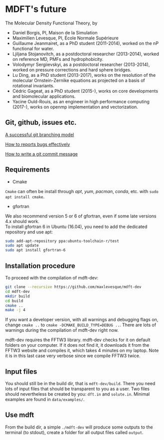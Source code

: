 # MDFT's future

The Molecular Density Functional Theory, by

- Daniel Borgis, PI, Maison de la Simulation  
- Maximilien Levesque, PI, École Normale Supérieure
- Guillaume Jeanmairet, as a PhD student (2011-2014), worked on the nP functional for water.
- Ljiljana Stojanovitch, as a postdoctoral researcher (2013-2014), worked on reference MD, PMFs and hydrophobicity.
- Volodymyr Sergiievskyi, as a postdoctoral researcher (2013-2014), worked on pressure corrections and hard sphere bridges.
- Lu Ding, as a PhD student (2013-2017), works on the resolution of the molecular Ornstein-Zernike equations as projected on a basis of rotational invariants.
- Cédric Gageat, as a PhD student (2015-), works on core developments and biomolecular applications.
- Yacine Ould-Rouis, as an engineer in high performance computing (2017-), works on openmp implementation and vectorization.

## Git, github, issues etc.

[A successful git branching model](http://nvie.com/posts/a-successful-git-branching-model/)

[How to reports bugs effectively](http://www.chiark.greenend.org.uk/~sgtatham/bugs.html)

[How to write a git commit message](http://chris.beams.io/posts/git-commit/)


## Requirements

- Cmake

`Cmake` can often be install through *apt*, *yum*, *pacman*, *conda*, etc.  with `sudo apt install cmake`.

- gfortran

We also recommend version 5 or 6 of gfortran, even if some late versions 4.x should work.  
To install gfortran 6 in Ubuntu (16.04), you need to add the dedicated repository and use apt:  
```sh
sudo add-apt-repository ppa:ubuntu-toolchain-r/test
sudo apt update
sudo apt install gfortran-6
```

## Installation procedure

To proceed with the compilation of mdft-dev:

```sh
git clone --recursive https://github.com/maxlevesque/mdft-dev
cd mdft-dev
mkdir build
cd build
cmake ..
make -j 4
```

If you want a developer version, with all warnings and debugging flags on, change `cmake ..` to `cmake -DCMAKE_BUILD_TYPE=DEBUG ..`.  There are lots of warnings during the compilation of mdft-dev right now.

mdft-dev requires the FFTW3 library. mdft-dev checks for it on default folders on your computer. If it does not find it, it
downloads it from the FFTW3 website and compiles it, which takes 4 minutes on my laptop. Note it is in this last case very verbose since we compile FFTW3 twice.

## Input files

You should still be in the build dir, that is `mdft-dev/build`. There you need lots of input files that should be transparent to you as a user. Two files should nevertheless be created by you: `dft.in` and `solute.in`. Minimal examples are found in  `data/examples/`.  

## Use mdft

From the build dir, a simple `./mdft-dev` will produce some outputs to the terminal (to stdout), create a folder for all output files called `output`.
